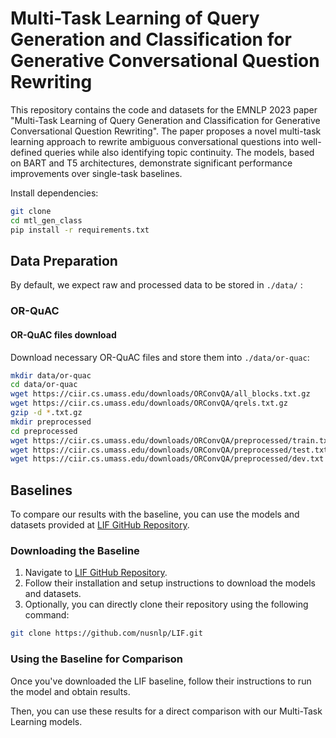 # Multi-Task Learning of Query Generation and Classification for Generative Conversational Question Rewriting

This repository contains the code and datasets for the EMNLP 2023 paper "Multi-Task Learning of Query Generation and Classification for Generative Conversational Question Rewriting". The paper proposes a novel multi-task learning approach to rewrite ambiguous conversational questions into well-defined queries while also identifying topic continuity. The models, based on BART and T5 architectures, demonstrate significant performance improvements over single-task baselines.

Install dependencies:

```bash
git clone
cd mtl_gen_class
pip install -r requirements.txt
```

## Data Preparation

By default, we expect raw and processed data to be stored in `./data/` :

### OR-QuAC

#### OR-QuAC files download

Download necessary OR-QuAC files and store them into `./data/or-quac`:

```bash
mkdir data/or-quac
cd data/or-quac
wget https://ciir.cs.umass.edu/downloads/ORConvQA/all_blocks.txt.gz
wget https://ciir.cs.umass.edu/downloads/ORConvQA/qrels.txt.gz
gzip -d *.txt.gz
mkdir preprocessed
cd preprocessed
wget https://ciir.cs.umass.edu/downloads/ORConvQA/preprocessed/train.txt
wget https://ciir.cs.umass.edu/downloads/ORConvQA/preprocessed/test.txt
wget https://ciir.cs.umass.edu/downloads/ORConvQA/preprocessed/dev.txt
```

## Baselines
To compare our results with the baseline, you can use the models and datasets provided at [LIF GitHub Repository](https://github.com/nusnlp/LIF.git).

### Downloading the Baseline
1. Navigate to [LIF GitHub Repository](https://github.com/nusnlp/LIF.git).
2. Follow their installation and setup instructions to download the models and datasets.
3. Optionally, you can directly clone their repository using the following command:

```bash
git clone https://github.com/nusnlp/LIF.git
```

### Using the Baseline for Comparison


Once you've downloaded the LIF baseline, follow their instructions to run the model and obtain results.

Then, you can use these results for a direct comparison with our Multi-Task Learning models.
